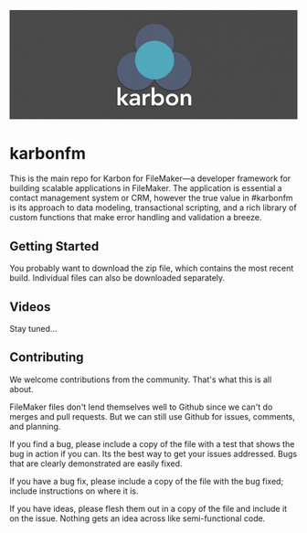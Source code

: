 ![Logo](KarbonLogo.png "Logo Title Text 1")

# karbonfm
This is the main repo for Karbon for FileMaker—a developer framework for building scalable applications in FileMaker. The application is essential a contact management system or CRM, however the true value in #karbonfm is its approach to data modeling, transactional scripting, and a rich library of custom functions that make error handling and validation a breeze.

## Getting Started

You probably want to download the zip file, which contains the most recent build. Individual files can also be downloaded separately.

## Videos

Stay tuned…

## Contributing

We welcome contributions from the community. That's what this is all about.

FileMaker files don't lend themselves well to Github since we can't do merges and pull requests. But we can still use Github for issues, comments, and planning.

If you find a bug, please include a copy of the file with a test that shows the bug in action if you can. Its the best way to get your issues addressed. Bugs that are clearly demonstrated are easily fixed.

If you have a bug fix, please include a copy of the file with the bug fixed; include instructions on where it is.

If you have ideas, please flesh them out in a copy of the file and include it on the issue. Nothing gets an idea across like semi-functional code.
